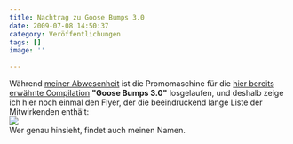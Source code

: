 ```yaml
---
title: Nachtrag zu Goose Bumps 3.0
date: 2009-07-08 14:50:37
category: Veröffentlichungen
tags: []
image: ''

---
```


Während [meiner Abwesenheit](http://www.misantropolis.de/tag/griechenland/) ist die Promomaschine für die [hier bereits erwähnte Compilation](http://www.misantropolis.de/2009/06/various-artists-goose-bumps-3-0/) **"Goose Bumps 3.0"** losgelaufen, und deshalb zeige ich hier noch einmal den Flyer, der die beeindruckend lange Liste der Mitwirkenden enthält:  
[![](http://www.milledpavement.com/flyers/gb3_flyer.jpg)](http://www.milledpavement.com/va_goosebumps3.html)  
Wer genau hinsieht, findet auch meinen Namen.
